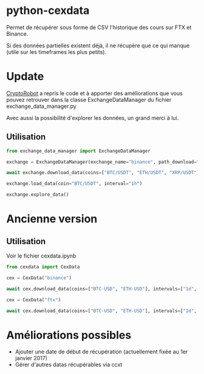 # python-cexdata
Permet de récupérer sous forme de CSV l'historique des cours sur FTX et Binance.

Si des données partielles existent déjà, il ne récupère que ce qui manque (utile sur les timeframes les plus petits).

# Update
[CryptoRobot](https://github.com/CryptoRobotFr/ "CryptoRobotFR") a repris le code et à apporter des améliorations que vous pouvez retrouver dans la classe ExchangeDataManager du fichier exchange_data_manager.py

Avec aussi la possibilité d'explorer les données, un grand merci à lui.

## Utilisation

```python
from exchange_data_manager import ExchangeDataManager

exchange = ExchangeDataManager(exchange_name="binance", path_download="./database")

await exchange.download_data(coins=["BTC/USDT", "ETH/USDT", "XRP/USDT"], intervals=["1h", "1d"])

exchange.load_data(coin="BTC/USDT", interval="1h")

exchange.explore_data()
```

# Ancienne version
## Utilisation
Voir le fichier cexdata.ipynb
```python
from cexdata import CexData

cex = CexData("binance")

await cex.download_data(coins=["BTC-USD", "ETH-USD"], intervals=["1d", "1h"], end_date="2022-01-01 00:00:00")

cex = CexData("ftx")

await cex.download_data(coins=["BTC-USD", "ETH-USD"], intervals=["1d", "1h"], end_date="2022-01-01 00:00:00")
```

# Améliorations possibles
- Ajouter une date de début de récupération (actuellement fixée au 1er janvier 2017)
- Gérer d'autres datas récupérables via ccxt
